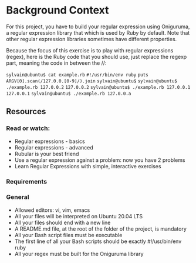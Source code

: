 # Background Context
For this project, you have to build your regular expression using Oniguruma, a regular expression library that which is used by Ruby by default. Note that other regular expression libraries sometimes have different properties.

Because the focus of this exercise is to play with regular expressions (regex), here is the Ruby code that you should use, just replace the regexp part, meaning the code in between the //:

`sylvain@ubuntu$ cat example.rb`
`#!/usr/bin/env ruby`
`puts ARGV[0].scan(/127.0.0.[0-9]/).join`
`sylvain@ubuntu$`
`sylvain@ubuntu$ ./example.rb 127.0.0.2`
`127.0.0.2`
`sylvain@ubuntu$ ./example.rb 127.0.0.1`
`127.0.0.1`
`sylvain@ubuntu$ ./example.rb 127.0.0.a`

## Resources
### Read or watch:

- Regular expressions - basics
- Regular expressions - advanced
- Rubular is your best friend
- Use a regular expression against a problem: now you have 2 problems
- Learn Regular Expressions with simple, interactive exercises
### Requirements
### General
- Allowed editors: vi, vim, emacs
- All your files will be interpreted on Ubuntu 20.04 LTS
- All your files should end with a new line
- A README.md file, at the root of the folder of the project, is mandatory
- All your Bash script files must be executable
- The first line of all your Bash scripts should be exactly #!/usr/bin/env ruby
- All your regex must be built for the Oniguruma library
